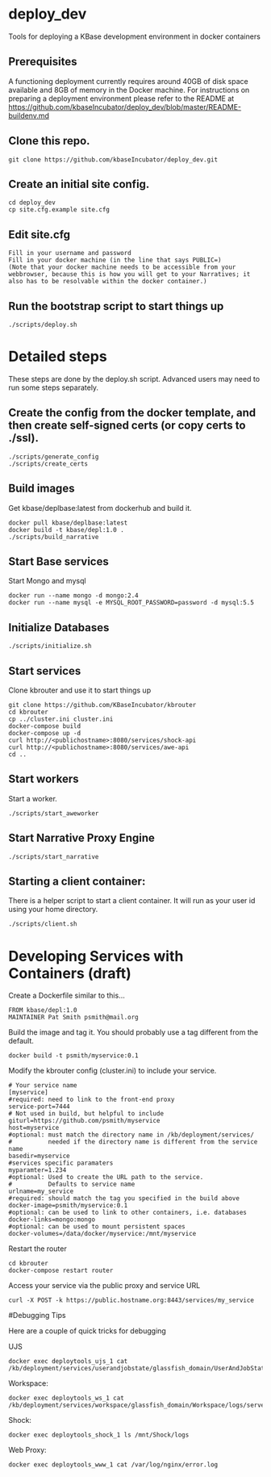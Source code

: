 # deploy_dev
Tools for deploying a KBase development environment in docker containers

## Prerequisites

A functioning deployment currently requires around 40GB of disk space available and 8GB of memory in the Docker machine.  For instructions on preparing a deployment environment please refer to the README at https://github.com/kbaseIncubator/deploy_dev/blob/master/README-buildenv.md

## Clone this repo.

    git clone https://github.com/kbaseIncubator/deploy_dev.git

## Create an initial site config.

    cd deploy_dev
    cp site.cfg.example site.cfg

## Edit site.cfg
    Fill in your username and password
    Fill in your docker machine (in the line that says PUBLIC=)
    (Note that your docker machine needs to be accessible from your webbrowser, because this is how you will get to your Narratives; it also has to be resolvable within the docker container.)

## Run the bootstrap script to start things up

    ./scripts/deploy.sh

# Detailed steps

These steps are done by the deploy.sh script.  Advanced users may need to run some steps separately.

## Create the config from the docker template, and then create self-signed certs (or copy certs to ./ssl). 

    ./scripts/generate_config
    ./scripts/create_certs

## Build images

Get kbase/deplbase:latest from dockerhub and build it.

    docker pull kbase/deplbase:latest
    docker build -t kbase/depl:1.0 .
    ./scripts/build_narrative

## Start Base services

Start Mongo and mysql

    docker run --name mongo -d mongo:2.4
    docker run --name mysql -e MYSQL_ROOT_PASSWORD=password -d mysql:5.5

## Initialize Databases

    ./scripts/initialize.sh

## Start services

Clone kbrouter and use it to start things up

    git clone https://github.com/KBaseIncubator/kbrouter
    cd kbrouter
    cp ../cluster.ini cluster.ini
    docker-compose build
    docker-compose up -d
    curl http://<publichostname>:8080/services/shock-api
    curl http://<publichostname>:8080/services/awe-api
    cd ..

## Start workers

Start a worker.

    ./scripts/start_aweworker

## Start Narrative Proxy Engine

    ./scripts/start_narrative

## Starting a client container:

There is a helper script to start a client container.  It will run as your user id using your home directory.

    ./scripts/client.sh

# Developing Services with Containers (draft)

Create a Dockerfile similar to this...

    FROM kbase/depl:1.0
    MAINTAINER Pat Smith psmith@mail.org

Build the image and tag it.  You should probably use a tag different from the default.

    docker build -t psmith/myservice:0.1

Modify the kbrouter config (cluster.ini) to include your service.

    # Your service name
    [myservice]
    #required: need to link to the front-end proxy
    service-port=7444
    # Not used in build, but helpful to include
    giturl=https://github.com/psmith/myservice
    host=myservice
    #optional: must match the directory name in /kb/deployment/services/
    #          needed if the directory name is different from the service name
    basedir=myservice
    #services specific paramaters
    myparamter=1.234
    #optional: Used to create the URL path to the service.
    #          Defaults to service name
    urlname=my_service
    #required: should match the tag you specified in the build above
    docker-image=psmith/myservice:0.1
    #optional: can be used to link to other containers, i.e. databases
    docker-links=mongo:mongo               
    #optional: can be used to mount persistent spaces
    docker-volumes=/data/docker/myservice:/mnt/myservice     

Restart the router

    cd kbrouter
    docker-compose restart router

Access your service via the public proxy and service URL

    curl -X POST -k https://public.hostname.org:8443/services/my_service

#Debugging Tips

Here are a couple of quick tricks for debugging

UJS

    docker exec deploytools_ujs_1 cat /kb/deployment/services/userandjobstate/glassfish_domain/UserAndJobState/logs/server.log

Workspace:

    docker exec deploytools_ws_1 cat /kb/deployment/services/workspace/glassfish_domain/Workspace/logs/server.log

Shock:

    docker exec deploytools_shock_1 ls /mnt/Shock/logs

Web Proxy:

    docker exec deploytools_www_1 cat /var/log/nginx/error.log
